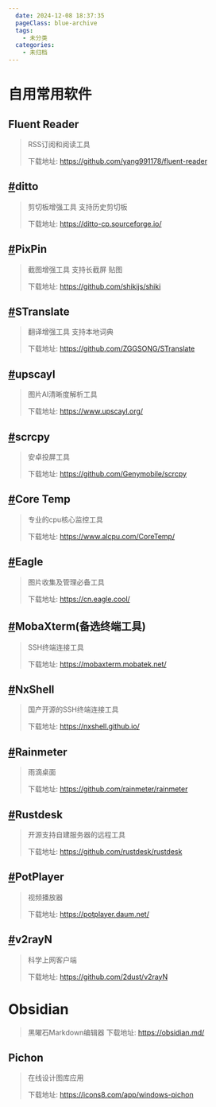 ```yaml
---
  date: 2024-12-08 18:37:35
  pageClass: blue-archive
  tags:
    - 未分类
  categories:
    - 未归档
---
```


# 自用常用软件

## Fluent Reader

> RSS订阅和阅读工具
> 
> 下载地址: https://github.com/yang991178/fluent-reader

## [#](https://yiueil.github.io/yl-blog-vuepress/blogs/Unshift/ziyongchangyongruanjian.html#ditto)ditto

> 剪切板增强工具 支持历史剪切板
> 
> 下载地址: https://ditto-cp.sourceforge.io/

## [#](https://yiueil.github.io/yl-blog-vuepress/blogs/Unshift/ziyongchangyongruanjian.html#pixpin)PixPin

> 截图增强工具 支持长截屏 贴图
> 
> 下载地址: https://github.com/shikijs/shiki

## [#](https://yiueil.github.io/yl-blog-vuepress/blogs/Unshift/ziyongchangyongruanjian.html#stranslate)STranslate

> 翻译增强工具 支持本地词典
> 
> 下载地址: https://github.com/ZGGSONG/STranslate

## [#](https://yiueil.github.io/yl-blog-vuepress/blogs/Unshift/ziyongchangyongruanjian.html#upscayl)upscayl

> 图片AI清晰度解析工具
> 
> 下载地址: https://www.upscayl.org/

## [#](https://yiueil.github.io/yl-blog-vuepress/blogs/Unshift/ziyongchangyongruanjian.html#scrcpy)scrcpy

> 安卓投屏工具
> 
> 下载地址: https://github.com/Genymobile/scrcpy

## [#](https://yiueil.github.io/yl-blog-vuepress/blogs/Unshift/ziyongchangyongruanjian.html#core-temp)Core Temp

> 专业的cpu核心监控工具
> 
> 下载地址: https://www.alcpu.com/CoreTemp/

## [#](https://yiueil.github.io/yl-blog-vuepress/blogs/Unshift/ziyongchangyongruanjian.html#eagle)Eagle

> 图片收集及管理必备工具
> 
> 下载地址: https://cn.eagle.cool/

## [#](https://yiueil.github.io/yl-blog-vuepress/blogs/Unshift/ziyongchangyongruanjian.html#mobaxterm-%E5%A4%87%E9%80%89%E7%BB%88%E7%AB%AF%E5%B7%A5%E5%85%B7)MobaXterm(备选终端工具)

> SSH终端连接工具
> 
> 下载地址: https://mobaxterm.mobatek.net/

## [#](https://yiueil.github.io/yl-blog-vuepress/blogs/Unshift/ziyongchangyongruanjian.html#nxshell)NxShell

> 国产开源的SSH终端连接工具
> 
> 下载地址: https://nxshell.github.io/

## [#](https://yiueil.github.io/yl-blog-vuepress/blogs/Unshift/ziyongchangyongruanjian.html#rainmeter)Rainmeter

> 雨滴桌面
> 
> 下载地址: https://github.com/rainmeter/rainmeter

## [#](https://yiueil.github.io/yl-blog-vuepress/blogs/Unshift/ziyongchangyongruanjian.html#rustdesk)Rustdesk

> 开源支持自建服务器的远程工具
> 
> 下载地址: https://github.com/rustdesk/rustdesk

## [#](https://yiueil.github.io/yl-blog-vuepress/blogs/Unshift/ziyongchangyongruanjian.html#potplayer)PotPlayer

> 视频播放器
> 
> 下载地址: https://potplayer.daum.net/

## [#](https://yiueil.github.io/yl-blog-vuepress/blogs/Unshift/ziyongchangyongruanjian.html#v2rayn)v2rayN

> 科学上网客户端
> 
> 下载地址: https://github.com/2dust/v2rayN

# Obsidian
> 黑曜石Markdown编辑器
> 下载地址: https://obsidian.md/

## Pichon

> 在线设计图库应用
> 
> 下载地址: https://icons8.com/app/windows-pichon